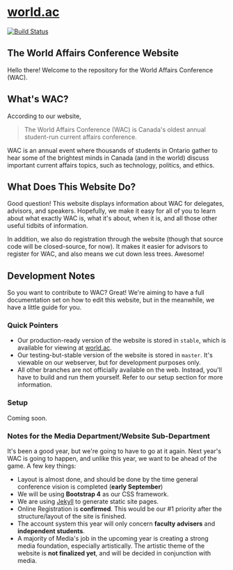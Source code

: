 # [world.ac](http://world.ac)
[![Build Status](https://travis-ci.org/malsf21/world.ac.svg?branch=master)](https://travis-ci.org/malsf21/world.ac)

## The World Affairs Conference Website

Hello there! Welcome to the repository for the World Affairs Conference (WAC).

## What's WAC?

According to our website,

> The World Affairs Conference (WAC) is Canada's oldest annual student-run current affairs conference.

WAC is an annual event where thousands of students in Ontario gather to hear some of the brightest minds in Canada (and in the world) discuss important current affairs topics, such as technology, politics, and ethics.

## What Does This Website Do?

Good question! This website displays information about WAC for delegates, advisors, and speakers. Hopefully, we make it easy for all of you to learn about what exactly WAC is, what it's about, when it is, and all those other useful tidbits of information.

In addition, we also do registration through the website (though that source code will be closed-source, for now). It makes it easier for advisors to register for WAC, and also means we cut down less trees. Awesome!

## Development Notes

So you want to contribute to WAC? Great! We're aiming to have a full documentation set on how to edit this website, but in the meanwhile, we have a little guide for you.

### Quick Pointers

* Our production-ready version of the website is stored in `stable`, which is available for viewing at [world.ac](http://world.ac).
* Our testing-but-stable version of the website is stored in `master`. It's viewable on our webserver, but for development purposes only.
* All other branches are not officially available on the web. Instead, you'll have to build and run them yourself. Refer to our setup section for more information.

### Setup

Coming soon.

### Notes for the Media Department/Website Sub-Department

It's been a good year, but we're going to have to go at it again. Next year's WAC is going to happen, and unlike this year, we want to be ahead of the game. A few key things:
* Layout is almost done, and should be done by the time general conference vision is completed (**early September**)
* We will be using **Bootstrap 4** as our CSS framework.
* We are using [Jekyll](https://jekyllrb.com/) to generate static site pages.
* Online Registration is **confirmed**. This would be our #1 priority after the structure/layout of the site is finished.
* The account system this year will only concern **faculty advisers** and **independent students**.
* A majority of Media's job in the upcoming year is creating a strong media foundation, especially artistically. The artistic theme of the website is **not finalized yet**, and will be decided in conjunction with media.
